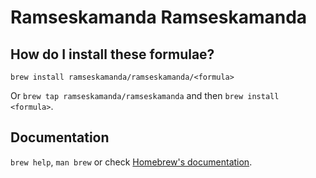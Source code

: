 # Ramseskamanda Ramseskamanda

## How do I install these formulae?

`brew install ramseskamanda/ramseskamanda/<formula>`

Or `brew tap ramseskamanda/ramseskamanda` and then `brew install <formula>`.

## Documentation

`brew help`, `man brew` or check [Homebrew's documentation](https://docs.brew.sh).

